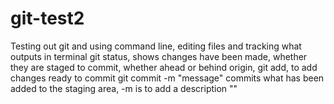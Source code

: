 # git-test2
Testing out git and using command line, editing files and tracking what outputs in terminal
git status, shows changes have been made, whether they are staged to commit, whether ahead or behind origin, 
git add, to add changes ready to commit
git commit -m "message" commits what has been added to the staging area, -m is to add a description ""